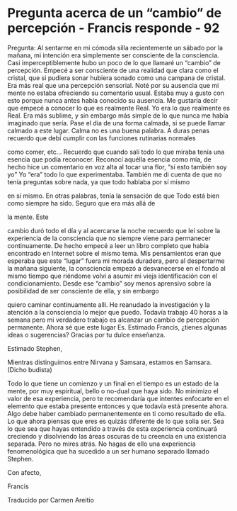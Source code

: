 # Pregunta acerca de un “cambio” de percepción - Francis responde - 92

Pregunta: Al sentarme en mi cómoda silla recientemente un sábado por la mañana, mi intención era simplemente ser consciente de la consciencia. Casi imperceptiblemente hubo un poco de lo que llamaré un “cambio” de percepción. Empecé a ser consciente de una realidad que clara como el cristal, que si pudiera sonar hubiera sonado como una campana de cristal. Era más real que una percepción sensorial. Noté por su ausencia que mi mente no estaba ofreciendo su comentario usual. Estaba muy a gusto con esto porque nunca antes había conocido su ausencia. Me gustaría decir que empecé a conocer lo que es realmente Real. Yo era lo que realmente es Real. Era más sublime, y sin embargo más simple de lo que nunca me había imaginado que sería. Pase el día de una forma calmada, si se puede llamar calmado a este lugar. Calma no es una buena palabra. A duras penas recuerdo que debí cumplir con las funciones rutinarias normales

como comer, etc… Recuerdo que cuando salí todo lo que miraba tenía una esencia que podía reconocer. Reconocí aquélla esencia como mía, de hecho hice un comentario en voz alta al tocar una flor, “sí esto también soy yo” Yo “era” todo lo que experimentaba. También me di cuenta de que no tenía preguntas sobre nada, ya que todo hablaba por sí mismo

en sí mismo. En otras palabras, tenía la sensación de que Todo está bien como siempre ha sido. Seguro que era más allá de 

la mente. Este

 cambio duró todo el día y al acercarse la noche recuerdo que leí sobre la experiencia de la consciencia que no siempre viene para permanecer continuamente. De hecho empecé a leer un libro completo que había encontrado en Internet sobre el mismo tema. Mis pensamientos eran que esperaba que este “lugar” fuera mi morada duradera, pero al despertarme la mañana siguiente, la consciencia empezó a desvanecerse en el fondo al mismo tiempo que riéndome volví a asumir mi vieja identificación con el condicionamiento. Desde ese “cambio” soy menos aprensivo sobre la posibilidad de ser consciente de ella, y sin embargo

quiero caminar continuamente allí. He reanudado la investigación y la atención a la consciencia lo mejor que puedo. Todavía trabajo 40 horas a la semana pero mi verdadero trabajo es alcanzar un cambio de percepción permanente. Ahora sé que este lugar Es. Estimado Francis, ¿tienes algunas ideas o sugerencias? Gracias por tu dulce enseñanza.

Estimado Stephen,

Mientras distinguimos entre Nirvana y Samsara, estamos en Samsara. (Dicho budista)

Todo lo que tiene un comienzo y un final en el tiempo es un estado de la mente, por muy espiritual, bello o no-dual que haya sido. No minimizo el valor de esa experiencia, pero te recomendaría que intentes enfocarte en el elemento que estaba presente entonces y que todavía está presente ahora. Algo debe haber cambiado permanentemente en ti como resultado de ella. Lo que ahora piensas que eres es quizás diferente de lo que solía ser. Sea lo que sea que hayas entendido a través de esta experiencia continuará creciendo y disolviendo las áreas oscuras de tu creencia en una existencia separada. Pero no mires atrás. No hagas de ello una experiencia fenomenológica que ha sucedido a un ser humano separado llamado Stephen.

Con afecto,

Francis

Traducido por Carmen Areitio

